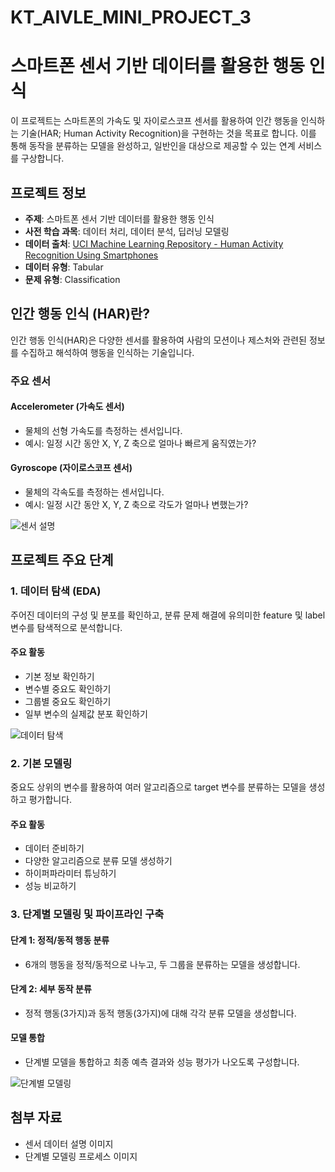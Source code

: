 # KT_AIVLE_MINI_PROJECT_3

# 스마트폰 센서 기반 데이터를 활용한 행동 인식

이 프로젝트는 스마트폰의 가속도 및 자이로스코프 센서를 활용하여 인간 행동을 인식하는 기술(HAR; Human Activity Recognition)을 구현하는 것을 목표로 합니다. 이를 통해 동작을 분류하는 모델을 완성하고, 일반인을 대상으로 제공할 수 있는 연계 서비스를 구상합니다.


## 프로젝트 정보

- **주제**: 스마트폰 센서 기반 데이터를 활용한 행동 인식
- **사전 학습 과목**: 데이터 처리, 데이터 분석, 딥러닝 모델링
- **데이터 출처**: [UCI Machine Learning Repository - Human Activity Recognition Using Smartphones](https://archive.ics.uci.edu/ml/datasets/human+activity+recognition+using+smartphones)
- **데이터 유형**: Tabular
- **문제 유형**: Classification


## 인간 행동 인식 (HAR)란?

인간 행동 인식(HAR)은 다양한 센서를 활용하여 사람의 모션이나 제스처와 관련된 정보를 수집하고 해석하여 행동을 인식하는 기술입니다. 

### 주요 센서

#### Accelerometer (가속도 센서)
- 물체의 선형 가속도를 측정하는 센서입니다.
- 예시: 일정 시간 동안 X, Y, Z 축으로 얼마나 빠르게 움직였는가?

#### Gyroscope (자이로스코프 센서)
- 물체의 각속도를 측정하는 센서입니다.
- 예시: 일정 시간 동안 X, Y, Z 축으로 각도가 얼마나 변했는가?

![센서 설명](uploaded/file-Rbt7vD85J5fuZ6LDRfnDT8.png)


## 프로젝트 주요 단계

### 1. 데이터 탐색 (EDA)

주어진 데이터의 구성 및 분포를 확인하고, 분류 문제 해결에 유의미한 feature 및 label 변수를 탐색적으로 분석합니다.

#### 주요 활동
- 기본 정보 확인하기
- 변수별 중요도 확인하기
- 그룹별 중요도 확인하기
- 일부 변수의 실제값 분포 확인하기

![데이터 탐색](uploaded/file-GfhnT5jZnN8TwUrmptAVNW.png)


### 2. 기본 모델링

중요도 상위의 변수를 활용하여 여러 알고리즘으로 target 변수를 분류하는 모델을 생성하고 평가합니다.

#### 주요 활동
- 데이터 준비하기
- 다양한 알고리즘으로 분류 모델 생성하기
- 하이퍼파라미터 튜닝하기
- 성능 비교하기


### 3. 단계별 모델링 및 파이프라인 구축

#### 단계 1: 정적/동적 행동 분류
- 6개의 행동을 정적/동적으로 나누고, 두 그룹을 분류하는 모델을 생성합니다.

#### 단계 2: 세부 동작 분류
- 정적 행동(3가지)과 동적 행동(3가지)에 대해 각각 분류 모델을 생성합니다.

#### 모델 통합
- 단계별 모델을 통합하고 최종 예측 결과와 성능 평가가 나오도록 구성합니다.

![단계별 모델링](uploaded/file-JyA2vSN2VGX7C82nF2musP.png)


## 첨부 자료
- 센서 데이터 설명 이미지
- 단계별 모델링 프로세스 이미지
